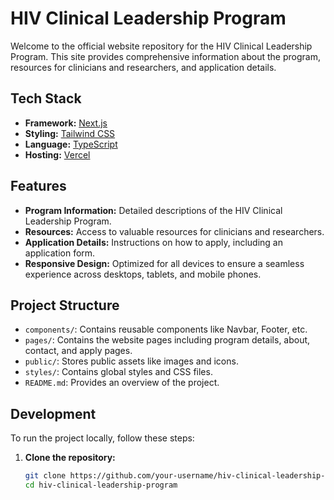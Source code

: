 # HIV Clinical Leadership Program

Welcome to the official website repository for the HIV Clinical Leadership Program. This site provides comprehensive information about the program, resources for clinicians and researchers, and application details.

## Tech Stack

- **Framework:** [Next.js](https://nextjs.org/)
- **Styling:** [Tailwind CSS](https://tailwindcss.com/)
- **Language:** [TypeScript](https://www.typescriptlang.org/)
- **Hosting:** [Vercel](https://vercel.com/)

## Features

- **Program Information:** Detailed descriptions of the HIV Clinical Leadership Program.
- **Resources:** Access to valuable resources for clinicians and researchers.
- **Application Details:** Instructions on how to apply, including an application form.
- **Responsive Design:** Optimized for all devices to ensure a seamless experience across desktops, tablets, and mobile phones.

## Project Structure

- `components/`: Contains reusable components like Navbar, Footer, etc.
- `pages/`: Contains the website pages including program details, about, contact, and apply pages.
- `public/`: Stores public assets like images and icons.
- `styles/`: Contains global styles and CSS files.
- `README.md`: Provides an overview of the project.

## Development

To run the project locally, follow these steps:

1. **Clone the repository:**
   ```bash
   git clone https://github.com/your-username/hiv-clinical-leadership-program.git
   cd hiv-clinical-leadership-program
